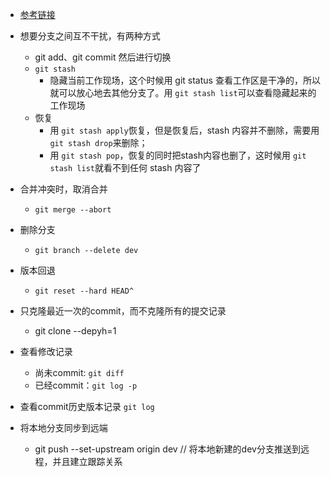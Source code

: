 - [参考链接](https://blog.csdn.net/qq_37140632/article/details/85786089?spm=1001.2101.3001.6650.1&utm_medium=distribute.pc_relevant.none-task-blog-2%7Edefault%7ECTRLIST%7ERate-1-85786089-blog-110071195.pc_relevant_antiscanv3&depth_1-utm_source=distribute.pc_relevant.none-task-blog-2%7Edefault%7ECTRLIST%7ERate-1-85786089-blog-110071195.pc_relevant_antiscanv3&utm_relevant_index=2)

- 想要分支之间互不干扰，有两种方式
  - git add、git commit 然后进行切换
  - `git stash`
    - 隐藏当前工作现场，这个时候用 git status 查看工作区是干净的，所以就可以放心地去其他分支了。用 `git stash list`可以查看隐藏起来的工作现场
  - 恢复
    - 用 `git stash apply`恢复，但是恢复后，stash 内容并不删除，需要用 `git stash drop`来删除；
    - 用 `git stash pop`，恢复的同时把stash内容也删了，这时候用 `git stash list`就看不到任何 stash 内容了



- 合并冲突时，取消合并
  - `git merge --abort`
  
- 删除分支
  - `git branch --delete dev`

- 版本回退

  - ```
    git reset --hard HEAD^
    ```

- 只克隆最近一次的commit，而不克隆所有的提交记录
  - git  clone --depyh=1
  
- 查看修改记录
  
  - 尚未commit: `git diff`
  - 已经commit：`git log -p`
  
- 查看commit历史版本记录 `git log`

- 将本地分支同步到远端
  - git push --set-upstream origin dev      // 将本地新建的dev分支推送到远程，并且建立跟踪关系 

